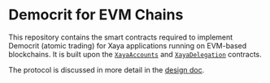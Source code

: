 # Democrit for EVM Chains

This repository contains the smart contracts required to implement
Democrit (atomic trading) for Xaya applications running on EVM-based
blockchains.  It is built upon the
[`XayaAccounts`](https://github.com/xaya/polygon-contract) and
[`XayaDelegation`](https://github.com/xaya/delegation-contract) contracts.

The protocol is discussed in more detail in the
[design doc](https://docs.google.com/document/d/16B-vPKtpjbiCl6XCQaO2-7p8xN-2o5JveYJDHVCIxAw/edit?usp=sharing).
